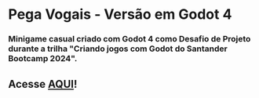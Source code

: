 ﻿# Pega Vogais - Versão em Godot 4

### Minigame casual criado com Godot 4 como Desafio de Projeto durante a trilha "Criando jogos com Godot do Santander Bootcamp 2024".

## Acesse [AQUI](https://lbarbatto.github.io/Santander2024-Godot/)!
